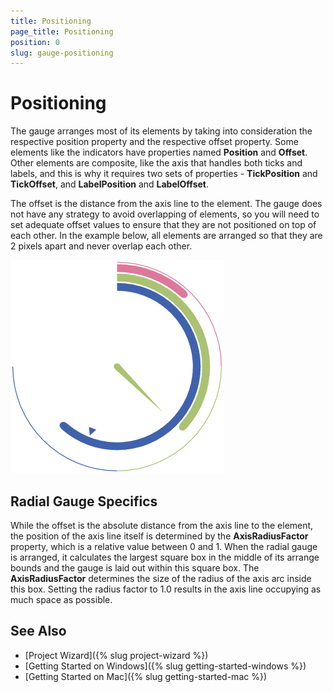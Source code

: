 ```yaml
---
title: Positioning
page_title: Positioning
position: 0
slug: gauge-positioning
---
```


# Positioning

The gauge arranges most of its elements by taking into consideration the respective position property and the respective offset property. Some elements like the indicators have properties named **Position** and **Offset**. Other elements are composite, like the axis that handles both ticks and labels, and this is why it requires two sets of properties - **TickPosition** and **TickOffset**, and **LabelPosition** and **LabelOffset**. 

The offset is the distance from the axis line to the element. The gauge does not have any strategy to avoid overlapping of elements, so you will need to set adequate offset values to ensure that they are not positioned on top of each other. In the example below, all elements are arranged so that they are 2 pixels apart and never overlap each other.

<snippet id='gauge-positioning'/>

![Gauge example](../images/gauge-positioning.png)

## Radial Gauge Specifics

While the offset is the absolute distance from the axis line to the element, the position of the axis line itself is determined by the **AxisRadiusFactor** property, which is a relative value between 0 and 1. When the radial gauge is arranged, it calculates the largest square box in the middle of its arrange bounds and the gauge is laid out within this square box. The **AxisRadiusFactor** determines the size of the radius of the axis arc inside this box. Setting the radius factor to 1.0 results in the axis line occupying as much space as possible.

## See Also

- [Project Wizard]({% slug project-wizard %})
- [Getting Started on Windows]({% slug getting-started-windows %})
- [Getting Started on Mac]({% slug getting-started-mac %})
